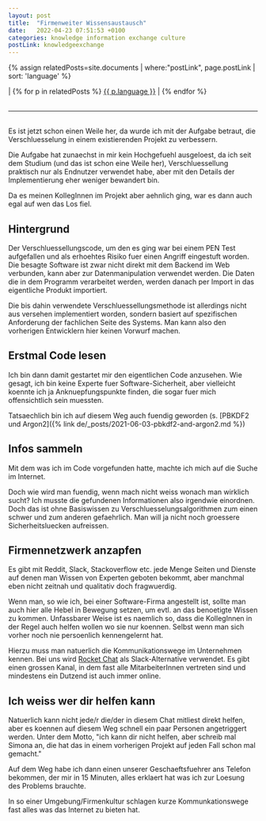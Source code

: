 ```yaml
---
layout: post
title:  "Firmenweiter Wissensaustausch"
date:   2022-04-23 07:51:53 +0100
categories: knowledge information exchange culture
postLink: knowledgeexchange
---
```

{% assign relatedPosts=site.documents | where:"postLink", page.postLink | sort: 'language' %}

<div class="language">
|
    {% for p in relatedPosts %}
      <a class="{{ p.language }}" href="{{ site.base-url }}{{ p.url }}">{{ p.language }}</a> |
    {% endfor %}
</div><br/>
<hr>
<br/>
Es ist jetzt schon einen Weile her, da wurde ich mit der Aufgabe betraut, die Verschluesselung
in einem existierenden Projekt zu verbessern.

Die Aufgabe hat zunaechst in mir kein Hochgefuehl ausgeloest, da ich seit dem Studium (und das ist
schon eine Weile her), Verschluessellung praktisch nur als Endnutzer verwendet habe, aber mit den Details
der Implementierung eher weniger bewandert bin.

Da es meinen KollegInnen im Projekt aber aehnlich ging, war es dann auch egal auf wen das Los fiel.

## Hintergrund

Der Verschluessellungscode, um den es ging war bei einem PEN Test aufgefallen und als erhoehtes Risiko
fuer einen Angriff eingestuft worden. Die besagte Software ist zwar nicht direkt mit dem Backend im Web verbunden,
kann aber zur Datenmanipulation verwendet werden. Die Daten die in dem Programm verarbeitet werden, werden danach
per Import in das eigentliche Produkt importiert.

Die bis dahin verwendete Verschluessellungsmethode ist allerdings nicht aus versehen implementiert worden,
sondern basiert auf spezifischen Anforderung der fachlichen Seite des Systems. Man kann also den vorherigen
Entwicklern hier keinen Vorwurf machen.

## Erstmal Code lesen

Ich bin dann damit gestartet mir den eigentlichen Code anzusehen. Wie gesagt, ich bin keine Experte fuer
Software-Sicherheit, aber vielleicht koennte ich ja Anknuepfungspunkte finden, die sogar fuer mich
offensichtlich sein muessten.

Tatsaechlich bin ich auf diesem Weg auch fuendig geworden (s. [PBKDF2 und Argon2]({% link de/_posts/2021-06-03-pbkdf2-and-argon2.md %})

## Infos sammeln

Mit dem was ich im Code vorgefunden hatte, machte ich mich auf die Suche im Internet.

Doch wie wird man fuendig, wenn mach nicht weiss wonach man wirklich sucht? Ich musste die gefundenen
Informationen also irgendwie einordnen. Doch das ist ohne Basiswissen zu Verschluesselungsalgorithmen zum einen schwer und zum anderen gefaehrlich.
Man will ja nicht noch groessere Sicherheitsluecken aufreissen.

## Firmennetzwerk anzapfen

Es gibt mit Reddit, Slack, Stackoverflow etc. jede Menge Seiten und Dienste auf denen man Wissen von
Experten geboten bekommt, aber manchmal eben nicht zeitnah und qualitativ doch fragwuerdig.

Wenn man, so wie ich, bei einer Software-Firma angestellt ist, sollte man auch hier alle Hebel in Bewegung setzen,
um evtl. an das benoetigte Wissen zu kommen. Unfassbarer Weise ist es naemlich so, dass die KollegInnen in der
Regel auch helfen wollen wo sie nur koennen. Selbst wenn man sich vorher noch nie persoenlich kennengelernt hat.

Hierzu muss man natuerlich die Kommunikationswege im Unternehmen kennen. Bei uns wird [Rocket Chat](https://rocket.chat/) als
Slack-Alternative verwendet. Es gibt einen grossen Kanal, in dem fast alle MitarbeiterInnen vertreten sind und
mindestens ein Dutzend ist auch immer online.

## Ich weiss wer dir helfen kann

Natuerlich kann nicht jede/r die/der in diesem Chat mitliest direkt helfen, aber es koennen auf diesem Weg
schnell ein paar Personen angetriggert werden. Unter dem Motto, "ich kann dir nicht helfen, aber schreib mal Simona an,
die hat das in einem vorherigen Projekt auf jeden Fall schon mal gemacht."

Auf dem Weg habe ich dann einen unserer Geschaeftsfuehrer ans Telefon bekommen, der mir in 15 Minuten, alles erklaert
hat was ich zur Loesung des Problems brauchte.

In so einer Umgebung/Firmenkultur schlagen kurze Kommunkationswege fast alles was das Internet zu bieten hat.
